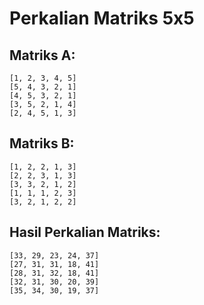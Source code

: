 # Perkalian Matriks 5x5
## Matriks A:
```
[1, 2, 3, 4, 5]
[5, 4, 3, 2, 1]
[4, 5, 3, 2, 1]
[3, 5, 2, 1, 4]
[2, 4, 5, 1, 3]
```

## Matriks B:
```
[1, 2, 2, 1, 3]
[2, 2, 3, 1, 3]
[3, 3, 2, 1, 2]
[1, 1, 1, 2, 3]
[3, 2, 1, 2, 2]
```

## Hasil Perkalian Matriks:
```
[33, 29, 23, 24, 37]
[27, 31, 31, 18, 41]
[28, 31, 32, 18, 41]
[32, 31, 30, 20, 39]
[35, 34, 30, 19, 37]
```
